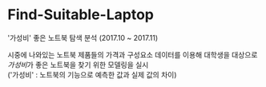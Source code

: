 # Find-Suitable-Laptop
'가성비' 좋은 노트북 탐색 분석 (2017.10 ~ 2017.11)

시중에 나와있는 노트북 제품들의 가격과 구성요소 데이터를 이용해 대학생을 대상으로 *가성비*가 좋은 노트북을 찾기 위한 모델링을 실시 \
('가성비' : 노트북의 기능으로 예측한 값과 실제 값의 차이)
